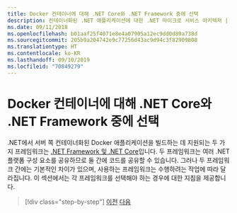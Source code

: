 ```yaml
---
title: Docker 컨테이너에 대해 .NET Core와 .NET Framework 중에 선택
description: 컨테이너화된 .NET 애플리케이션에 대한 .NET 마이크로 서비스 아키텍처 | Docker 컨테이너에 대해 .NET Core와 .NET Framework 중에 선택
ms.date: 09/11/2018
ms.openlocfilehash: b01aaf25f4071e8e4a07905a12ec9dd0d89a738d
ms.sourcegitcommit: 205b9a204742e9c77256d43ac9d94c3f82909808
ms.translationtype: HT
ms.contentlocale: ko-KR
ms.lasthandoff: 09/10/2019
ms.locfileid: "70849279"
---
```

# <a name="choosing-between-net-core-and-net-framework-for-docker-containers"></a>Docker 컨테이너에 대해 .NET Core와 .NET Framework 중에 선택

.NET에서 서버 쪽 컨테이너화된 Docker 애플리케이션을 빌드하는 데 지원되는 두 가지 프레임워크는 [.NET Framework 및 .NET Core](https://dotnet.microsoft.com/download)입니다. 두 프레임워크는 여러 .NET 플랫폼 구성 요소를 공유하므로 둘 간에 코드를 공유할 수 있습니다. 그러나 두 프레임워크 간에는 기본적인 차이가 있으며, 사용하는 프레임워크는 수행하려는 작업에 따라 달라집니다. 이 섹션에서는 각 프레임워크를 선택해야 하는 경우에 대한 지침을 제공합니다.

>[!div class="step-by-step"]
>[이전](../container-docker-introduction/docker-containers-images-registries.md)
>[다음](general-guidance.md)
